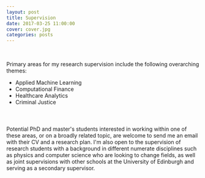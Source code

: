 ```yaml
---
layout: post
title: Supervision
date: 2017-03-25 11:00:00
cover: cover.jpg
categories: posts
---
```


<br>

Primary areas for my research supervision include the following overarching themes:

* Applied Machine Learning
* Computational Finance
* Healthcare Analytics
* Criminal Justice

<div style="height:25px;font-size:1px;">&nbsp;</div>

Potential PhD and master's students interested in working within one of these areas, or on a broadly related topic, are welcome to send me an email with their CV and a research plan. I'm also open to the supervision of research students with a background in different numerate disciplines such as physics and computer science who are looking to change fields, as well as joint supervisions with other schools at the University of Edinburgh and serving as a secondary supervisor.
<br>
